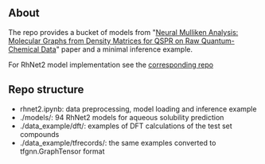 ## About
The repo provides a bucket of models from "[Neural Mulliken Analysis: Molecular Graphs from Density Matrices for QSPR on Raw Quantum-Chemical Data](https://doi.org/10.26434/chemrxiv-2024-k2k3l)"
paper and a minimal inference example.

For RhNet2 model implementation see the [corresponding repo](https://github.com/Shorku/rhnet2)

## Repo structure
- rhnet2.ipynb: data preprocessing, model loading and inference example
- ./models/: 94 RhNet2 models for aqueous solubility prediction 
- ./data_example/dft/: examples of DFT calculations of the test set compounds
- ./data_example/tfrecords/: the same examples converted to tfgnn.GraphTensor format
